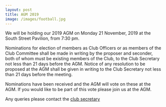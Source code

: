 ```yaml
---
layout: post
title: AGM 2019
image: /images/football.jpg
---
```


We will be holding our 2019 AGM on Monday 21 November, 2019 at the South Street Pavilion, from 7:30 pm.

Nominations for election of members as Club Officers or as members of the Club Committee shall be made in writing by the proposer and seconder, both of whom must be existing members of the Club, to the Club Secretary not less than 21 days before the AGM. Notice of any resolution to be proposed at the AGM shall be given in writing to the Club Secretary not less than 21 days before the meeting.

Nominations have been received and the AGM will vote on these at the AGM. If you would like to be part of this vote please join us at the AGM.
 
Any queries please contact the [club secretary](mailto:secretary@barmingyouth.co.uk)
